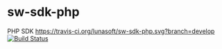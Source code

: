 # sw-sdk-php
PHP SDK 
https://travis-ci.org/lunasoft/sw-sdk-php.svg?branch=develop
[![Build Status](https://travis-ci.org/lunasoft/sw-sdk-php.svg?branch=master)](http://travis-ci.org/example/example)
